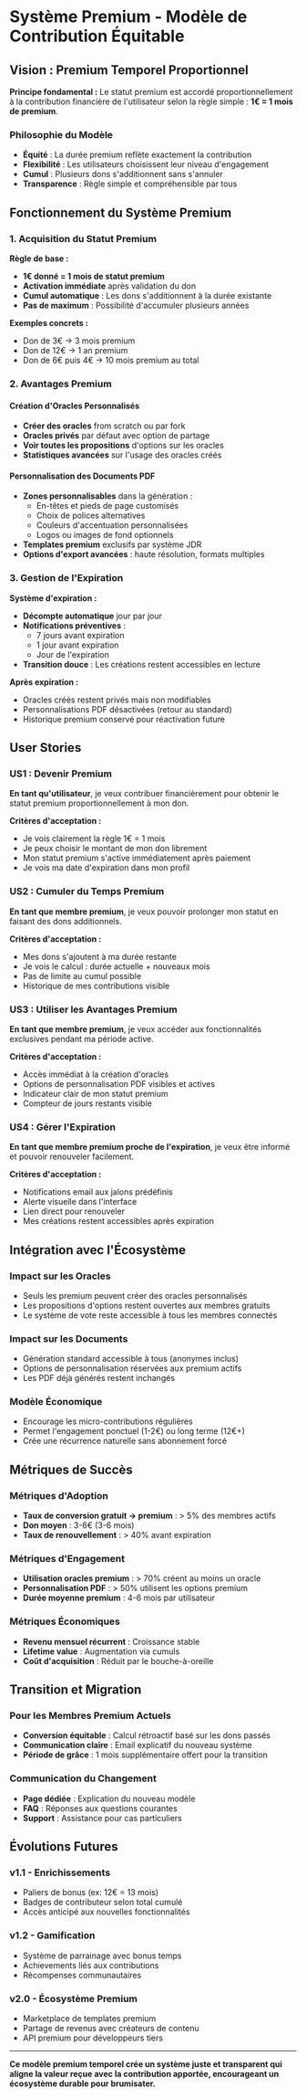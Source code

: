 # Système Premium - Modèle de Contribution Équitable

## Vision : Premium Temporel Proportionnel

**Principe fondamental :** Le statut premium est accordé proportionnellement à la contribution financière de l'utilisateur selon la règle simple : **1€ = 1 mois de premium**.

### Philosophie du Modèle
- **Équité** : La durée premium reflète exactement la contribution
- **Flexibilité** : Les utilisateurs choisissent leur niveau d'engagement
- **Cumul** : Plusieurs dons s'additionnent sans s'annuler
- **Transparence** : Règle simple et compréhensible par tous

## Fonctionnement du Système Premium

### 1. Acquisition du Statut Premium

**Règle de base :**
- **1€ donné = 1 mois de statut premium**
- **Activation immédiate** après validation du don
- **Cumul automatique** : Les dons s'additionnent à la durée existante
- **Pas de maximum** : Possibilité d'accumuler plusieurs années

**Exemples concrets :**
- Don de 3€ → 3 mois premium
- Don de 12€ → 1 an premium
- Don de 6€ puis 4€ → 10 mois premium au total

### 2. Avantages Premium

#### Création d'Oracles Personnalisés
- **Créer des oracles** from scratch ou par fork
- **Oracles privés** par défaut avec option de partage
- **Voir toutes les propositions** d'options sur les oracles
- **Statistiques avancées** sur l'usage des oracles créés

#### Personnalisation des Documents PDF
- **Zones personnalisables** dans la génération :
  - En-têtes et pieds de page customisés
  - Choix de polices alternatives
  - Couleurs d'accentuation personnalisées
  - Logos ou images de fond optionnels
- **Templates premium** exclusifs par système JDR
- **Options d'export avancées** : haute résolution, formats multiples

### 3. Gestion de l'Expiration

**Système d'expiration :**
- **Décompte automatique** jour par jour
- **Notifications préventives** :
  - 7 jours avant expiration
  - 1 jour avant expiration
  - Jour de l'expiration
- **Transition douce** : Les créations restent accessibles en lecture

**Après expiration :**
- Oracles créés restent privés mais non modifiables
- Personnalisations PDF désactivées (retour au standard)
- Historique premium conservé pour réactivation future

## User Stories

### US1 : Devenir Premium
**En tant qu'utilisateur**, je veux contribuer financièrement pour obtenir le statut premium proportionnellement à mon don.

**Critères d'acceptation :**
- Je vois clairement la règle 1€ = 1 mois
- Je peux choisir le montant de mon don librement
- Mon statut premium s'active immédiatement après paiement
- Je vois ma date d'expiration dans mon profil

### US2 : Cumuler du Temps Premium
**En tant que membre premium**, je veux pouvoir prolonger mon statut en faisant des dons additionnels.

**Critères d'acceptation :**
- Mes dons s'ajoutent à ma durée restante
- Je vois le calcul : durée actuelle + nouveaux mois
- Pas de limite au cumul possible
- Historique de mes contributions visible

### US3 : Utiliser les Avantages Premium
**En tant que membre premium**, je veux accéder aux fonctionnalités exclusives pendant ma période active.

**Critères d'acceptation :**
- Accès immédiat à la création d'oracles
- Options de personnalisation PDF visibles et actives
- Indicateur clair de mon statut premium
- Compteur de jours restants visible

### US4 : Gérer l'Expiration
**En tant que membre premium proche de l'expiration**, je veux être informé et pouvoir renouveler facilement.

**Critères d'acceptation :**
- Notifications email aux jalons prédéfinis
- Alerte visuelle dans l'interface
- Lien direct pour renouveler
- Mes créations restent accessibles après expiration

## Intégration avec l'Écosystème

### Impact sur les Oracles
- Seuls les premium peuvent créer des oracles personnalisés
- Les propositions d'options restent ouvertes aux membres gratuits
- Le système de vote reste accessible à tous les membres connectés

### Impact sur les Documents
- Génération standard accessible à tous (anonymes inclus)
- Options de personnalisation réservées aux premium actifs
- Les PDF déjà générés restent inchangés

### Modèle Économique
- Encourage les micro-contributions régulières
- Permet l'engagement ponctuel (1-2€) ou long terme (12€+)
- Crée une récurrence naturelle sans abonnement forcé

## Métriques de Succès

### Métriques d'Adoption
- **Taux de conversion gratuit → premium** : > 5% des membres actifs
- **Don moyen** : 3-6€ (3-6 mois)
- **Taux de renouvellement** : > 40% avant expiration

### Métriques d'Engagement
- **Utilisation oracles premium** : > 70% créent au moins un oracle
- **Personnalisation PDF** : > 50% utilisent les options premium
- **Durée moyenne premium** : 4-6 mois par utilisateur

### Métriques Économiques
- **Revenu mensuel récurrent** : Croissance stable
- **Lifetime value** : Augmentation via cumuls
- **Coût d'acquisition** : Réduit par le bouche-à-oreille

## Transition et Migration

### Pour les Membres Premium Actuels
- **Conversion équitable** : Calcul rétroactif basé sur les dons passés
- **Communication claire** : Email explicatif du nouveau système
- **Période de grâce** : 1 mois supplémentaire offert pour la transition

### Communication du Changement
- **Page dédiée** : Explication du nouveau modèle
- **FAQ** : Réponses aux questions courantes
- **Support** : Assistance pour cas particuliers

## Évolutions Futures

### v1.1 - Enrichissements
- Paliers de bonus (ex: 12€ = 13 mois)
- Badges de contributeur selon total cumulé
- Accès anticipé aux nouvelles fonctionnalités

### v1.2 - Gamification
- Système de parrainage avec bonus temps
- Achievements liés aux contributions
- Récompenses communautaires

### v2.0 - Écosystème Premium
- Marketplace de templates premium
- Partage de revenus avec créateurs de contenu
- API premium pour développeurs tiers

---

**Ce modèle premium temporel crée un système juste et transparent qui aligne la valeur reçue avec la contribution apportée, encourageant un écosystème durable pour brumisater.**